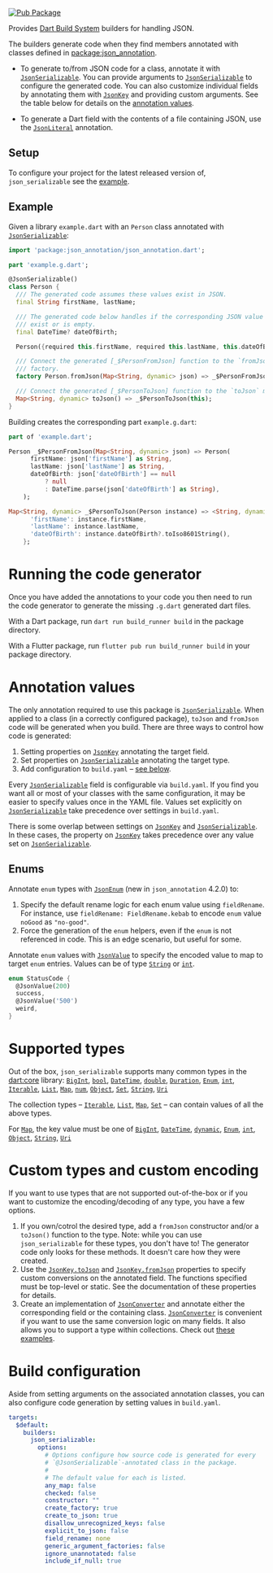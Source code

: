 <!-- This content is generated. See tool/readme/readme_template.md -->
[![Pub Package](https://img.shields.io/pub/v/json_serializable.svg)](https://pub.dev/packages/json_serializable)

Provides [Dart Build System] builders for handling JSON.

The builders generate code when they find members annotated with classes defined
in [package:json_annotation].

- To generate to/from JSON code for a class, annotate it with
  [`JsonSerializable`]. You can provide arguments to [`JsonSerializable`] to
  configure the generated code. You can also customize individual fields by
  annotating them with [`JsonKey`] and providing custom arguments. See the
  table below for details on the [annotation values](#annotation-values).

- To generate a Dart field with the contents of a file containing JSON, use the
  [`JsonLiteral`] annotation.

## Setup

To configure your project for the latest released version of,
`json_serializable` see the [example].

## Example

Given a library `example.dart` with an `Person` class annotated with
[`JsonSerializable`]:

```dart
import 'package:json_annotation/json_annotation.dart';

part 'example.g.dart';

@JsonSerializable()
class Person {
  /// The generated code assumes these values exist in JSON.
  final String firstName, lastName;

  /// The generated code below handles if the corresponding JSON value doesn't
  /// exist or is empty.
  final DateTime? dateOfBirth;

  Person({required this.firstName, required this.lastName, this.dateOfBirth});

  /// Connect the generated [_$PersonFromJson] function to the `fromJson`
  /// factory.
  factory Person.fromJson(Map<String, dynamic> json) => _$PersonFromJson(json);

  /// Connect the generated [_$PersonToJson] function to the `toJson` method.
  Map<String, dynamic> toJson() => _$PersonToJson(this);
}
```

Building creates the corresponding part `example.g.dart`:

```dart
part of 'example.dart';

Person _$PersonFromJson(Map<String, dynamic> json) => Person(
      firstName: json['firstName'] as String,
      lastName: json['lastName'] as String,
      dateOfBirth: json['dateOfBirth'] == null
          ? null
          : DateTime.parse(json['dateOfBirth'] as String),
    );

Map<String, dynamic> _$PersonToJson(Person instance) => <String, dynamic>{
      'firstName': instance.firstName,
      'lastName': instance.lastName,
      'dateOfBirth': instance.dateOfBirth?.toIso8601String(),
    };
```

# Running the code generator

Once you have added the annotations to your code you then need to run the code
generator to generate the missing `.g.dart` generated dart files.

With a Dart package, run `dart run build_runner build` in the package directory.

With a Flutter package, run `flutter pub run build_runner build` in your package
directory.

# Annotation values

The only annotation required to use this package is [`JsonSerializable`]. When
applied to a class (in a correctly configured package), `toJson` and `fromJson`
code will be generated when you build. There are three ways to control how code
is generated:

1. Setting properties on [`JsonKey`] annotating the target field.
1. Set properties on [`JsonSerializable`] annotating the target type.
1. Add configuration to `build.yaml` – [see below](#build-configuration).

Every [`JsonSerializable`] field is configurable via `build.yaml`. If you find
you want all or most of your classes with the same configuration, it may be
easier to specify values once in the YAML file. Values set explicitly on
[`JsonSerializable`] take precedence over settings in `build.yaml`.

There is some overlap between settings on [`JsonKey`] and
[`JsonSerializable`]. In these cases, the property on [`JsonKey`] takes
precedence over any value set on [`JsonSerializable`].

<!-- TODO: add an example! -->

## Enums

Annotate `enum` types with [`JsonEnum`] (new in `json_annotation` 4.2.0) to:

1. Specify the default rename logic for each enum value using `fieldRename`. For
   instance, use `fieldRename: FieldRename.kebab` to encode `enum` value
   `noGood` as `"no-good"`.
1. Force the generation of the `enum` helpers, even if the `enum` is not
   referenced in code. This is an edge scenario, but useful for some.

Annotate `enum` values with [`JsonValue`] to specify the encoded value to map
to target `enum` entries. Values can be of type [`String`] or [`int`].

<!-- TODO: hoist out to source code! -->

```dart
enum StatusCode {
  @JsonValue(200)
  success,
  @JsonValue('500')
  weird,
}
```

# Supported types

Out of the box, `json_serializable` supports many common types in the
[dart:core](https://api.dart.dev/stable/dart-core/dart-core-library.html)
library: 
[`BigInt`], [`bool`], [`DateTime`], [`double`], [`Duration`], [`Enum`], [`int`], [`Iterable`], [`List`], [`Map`], [`num`], [`Object`], [`Set`], [`String`], [`Uri`]

The collection types –
[`Iterable`], [`List`], [`Map`], [`Set`]
– can contain values of all the above types.

For [`Map`], the key value must be one of
[`BigInt`], [`DateTime`], [`dynamic`], [`Enum`], [`int`], [`Object`], [`String`], [`Uri`]

# Custom types and custom encoding

If you want to use types that are not supported out-of-the-box or if you want to
customize the encoding/decoding of any type, you have a few options.

1. If you own/cotrol the desired type, add a `fromJson` constructor and/or a
   `toJson()` function to the type. Note: while you can use `json_serializable`
   for these types, you don't have to! The generator code only looks for these
   methods. It doesn't care how they were created.
1. Use the [`JsonKey.toJson`] and [`JsonKey.fromJson`] properties to specify
   custom conversions on the annotated field. The functions specified must be
   top-level or static. See the documentation of these properties for details.
1. Create an implementation of [`JsonConverter`] and annotate either the
   corresponding field or the containing class. [`JsonConverter`] is convenient
   if you want to use the same conversion logic on many fields. It also allows
   you to support a type within collections. Check out
   [these examples](https://github.com/google/json_serializable.dart/blob/master/example/lib/json_converter_example.dart).

# Build configuration

Aside from setting arguments on the associated annotation classes, you can also
configure code generation by setting values in `build.yaml`.

```yaml
targets:
  $default:
    builders:
      json_serializable:
        options:
          # Options configure how source code is generated for every
          # `@JsonSerializable`-annotated class in the package.
          #
          # The default value for each is listed.
          any_map: false
          checked: false
          constructor: ""
          create_factory: true
          create_to_json: true
          disallow_unrecognized_keys: false
          explicit_to_json: false
          field_rename: none
          generic_argument_factories: false
          ignore_unannotated: false
          include_if_null: true
```

[example]: https://github.com/google/json_serializable.dart/tree/master/example
[dart build system]: https://github.com/dart-lang/build
[package:json_annotation]: https://pub.dev/packages/json_annotation
[`BigInt`]: https://api.dart.dev/stable/dart-core/BigInt-class.html
[`bool`]: https://api.dart.dev/stable/dart-core/bool-class.html
[`DateTime`]: https://api.dart.dev/stable/dart-core/DateTime-class.html
[`double`]: https://api.dart.dev/stable/dart-core/double-class.html
[`Duration`]: https://api.dart.dev/stable/dart-core/Duration-class.html
[`dynamic`]: https://api.dart.dev/stable/dart-core/dynamic-class.html
[`Enum`]: https://api.dart.dev/stable/dart-core/Enum-class.html
[`int`]: https://api.dart.dev/stable/dart-core/int-class.html
[`Iterable`]: https://api.dart.dev/stable/dart-core/Iterable-class.html
[`JsonConverter`]: https://pub.dev/documentation/json_annotation/latest/json_annotation/JsonConverter-class.html
[`JsonEnum`]: https://pub.dev/documentation/json_annotation/latest/json_annotation/JsonEnum-class.html
[`JsonKey.fromJson`]: https://pub.dev/documentation/json_annotation/latest/json_annotation/JsonKey/fromJson.html
[`JsonKey.toJson`]: https://pub.dev/documentation/json_annotation/latest/json_annotation/JsonKey/toJson.html
[`JsonKey`]: https://pub.dev/documentation/json_annotation/latest/json_annotation/JsonKey-class.html
[`JsonLiteral`]: https://pub.dev/documentation/json_annotation/latest/json_annotation/JsonLiteral-class.html
[`JsonSerializable`]: https://pub.dev/documentation/json_annotation/latest/json_annotation/JsonSerializable-class.html
[`JsonValue`]: https://pub.dev/documentation/json_annotation/latest/json_annotation/JsonValue-class.html
[`List`]: https://api.dart.dev/stable/dart-core/List-class.html
[`Map`]: https://api.dart.dev/stable/dart-core/Map-class.html
[`num`]: https://api.dart.dev/stable/dart-core/num-class.html
[`Object`]: https://api.dart.dev/stable/dart-core/Object-class.html
[`Set`]: https://api.dart.dev/stable/dart-core/Set-class.html
[`String`]: https://api.dart.dev/stable/dart-core/String-class.html
[`Uri`]: https://api.dart.dev/stable/dart-core/Uri-class.html

